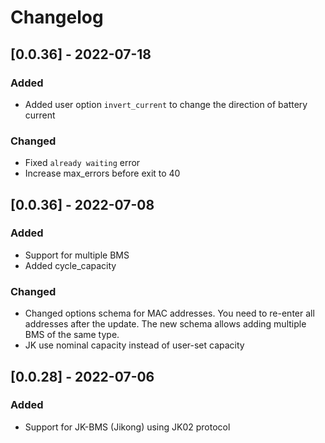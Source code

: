 # Changelog

## [0.0.36] - 2022-07-18
### Added
- Added user option `invert_current` to change the direction of battery current

### Changed
- Fixed `already waiting` error
- Increase max_errors before exit to 40

## [0.0.36] - 2022-07-08
### Added
- Support for multiple BMS
- Added cycle_capacity

### Changed
- Changed options schema for MAC addresses. You need to re-enter all addresses after the update. The new schema allows adding multiple BMS of the same type.
- JK use nominal capacity instead of user-set capacity

## [0.0.28] - 2022-07-06
### Added
- Support for JK-BMS (Jikong) using JK02 protocol